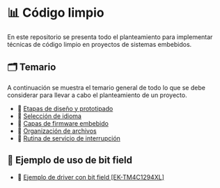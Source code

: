 # 📊 Código limpio
En este repositorio se presenta todo el planteamiento para implementar técnicas de código limpio en proyectos de sistemas embebidos.

## 🗂️ Temario
A continuación se muestra el temario general de todo lo que se debe considerar para llevar a cabo el planteamiento de un proyecto.

- 🧱 [Etapas de diseño y prototipado](./EtapasDis/Etapas.md)
- 🧱 [Selección de idioma](./Idioma/SeleccionIdioma.md)
- 🧱 [Capas de firmware embebido](./CapasFirmware/CapasFirmware.md)
- 🧱 [Organización de archivos](./OrgArchivos/OrganizacionArch.md)
- 🧱 [Rutina de servicio de interrupción](./ISR/ISR.md)

## 🧩 Ejemplo de uso de bit field
- 🧱 [Ejemplo de driver con bit field [EK-TM4C1294XL]](./Ejemplo_DriversBitField/Explicacion.md)